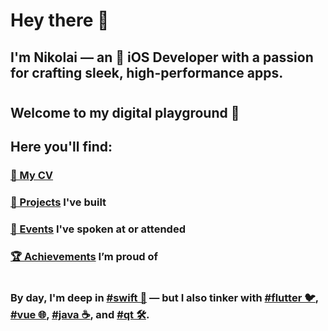 # Hey there 👋  
## I'm Nikolai — an 🍏 iOS Developer with a passion for crafting sleek, high-performance apps.
# 
## Welcome to my digital playground 👾 
## Here you'll find:
### 
### [📄 My CV](https://coolone.ru/Nikolai_Trukhin_iOS.pdf)
### [🚀 Projects](https://coolone.ru/projects/) I've built
### [📅 Events](https://coolone.ru/events/) I've spoken at or attended
### [🏆 Achievements](https://coolone.ru/achievements/) I’m proud of
# 
### By day, I'm deep in [#swift 🍏](https://coolone.ru/tags/swift/) — but I also tinker with [#flutter 🐦](https://coolone.ru/tags/flutter/), [#vue 🌐](https://coolone.ru/tags/vue/), [#java ☕](https://coolone.ru/tags/java/), and [#qt 🛠️](https://coolone.ru/tags/qt/).
